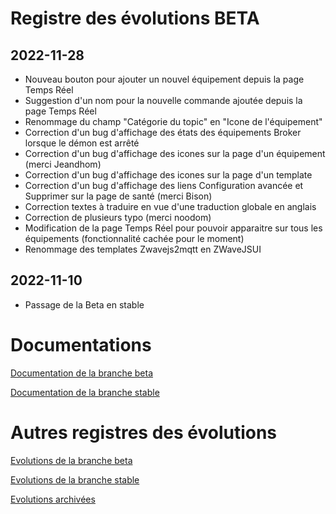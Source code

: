 # Registre des évolutions BETA

## 2022-11-28
- Nouveau bouton pour ajouter un nouvel équipement depuis la page Temps Réel
- Suggestion d'un nom pour la nouvelle commande ajoutée depuis la page Temps Réel
- Renommage du champ "Catégorie du topic" en "Icone de l'équipement"
- Correction d'un bug d'affichage des états des équipements Broker lorsque le démon est arrêté
- Correction d'un bug d'affichage des icones sur la page d'un équipement (merci Jeandhom)
- Correction d'un bug d'affichage des icones sur la page d'un template
- Correction d'un bug d'affichage des liens Configuration avancée et Supprimer sur la page de santé (merci Bison)
- Correction textes à traduire en vue d'une traduction globale en anglais
- Correction de plusieurs typo (merci noodom)
- Modification de la page Temps Réel pour pouvoir apparaitre sur tous les équipements (fonctionnalité cachée pour le moment)
- Renommage des templates Zwavejs2mqtt en ZWaveJSUI

## 2022-11-10
- Passage de la Beta en stable


# Documentations

[Documentation de la branche beta](index_beta)

[Documentation de la branche stable](index)


# Autres registres des évolutions

[Evolutions de la branche beta](changelog_beta)

[Evolutions de la branche stable](changelog)

[Evolutions archivées](changelog_archived)
